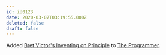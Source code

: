 ```yaml
---
id: id0123
date: 2020-03-07T03:19:55.000Z
deleted: false
draft: false
---
```


Added [Bret Victor's Inventing on Principle][1] to [The Programmer][2].

[1]: https://www.youtube.com/watch?v=PUv66718DII
[2]: the-programmer.html